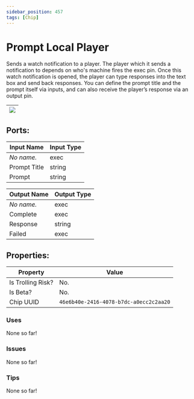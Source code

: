```yaml
---
sidebar_position: 457
tags: [Chip]
---
```


# Prompt Local Player


Sends a watch notification to a player. The player which it sends a notification to depends on who's machine fires the exec pin. Once this watch notification is opened, the player can type responses into the text box and send back responses. You can define the prompt title and the prompt itself via inputs, and can also receive the player’s response via an output pin.

| ![](https://images-ext-2.discordapp.net/external/MPmIaQzlEPmgGWlgi-WxBBXt0Bjv_zWPkg1y1f_sy3s/https/www.recroomcircuits.com/image/circuit/absolute-value?width=206&height=108) |
|-----|

## Ports:

| Input Name | Input Type |
|-----------|-----------|
| *No name.* | exec |
| Prompt Title | string |
| Prompt | string |

| Output Name | Output Type |
|-----------|-----------|
| *No name.* | exec |
| Complete | exec |
| Response | string |
| Failed | exec |

## Properties:

| Property  | Value |
|-------------------|-----------|
| Is Trolling Risk? | No. |
| Is Beta? | No. |
| Chip UUID | `46e6b40e-2416-4078-b7dc-a0ecc2c2aa20` |

### Uses
None so far!

### Issues
None so far!

### Tips
None so far!
